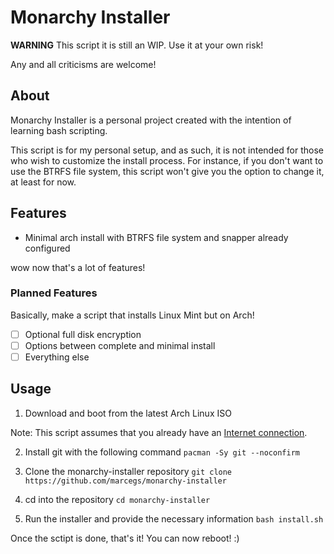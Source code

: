 # Monarchy Installer

**WARNING** This script it is still an WIP. Use it at your own risk!

Any and all criticisms are welcome!

## About

Monarchy Installer is a personal project created with the intention of learning bash scripting.

This script is for my personal setup, and as such, it is not intended for those who wish to customize the install process. For instance, if you don't want to use the BTRFS file system, this script won't give you the option to change it, at least for now.

## Features

- Minimal arch install with BTRFS file system and snapper already configured

wow now that's a lot of features!

### Planned Features

Basically, make a script that installs Linux Mint but on Arch!

- [ ] Optional full disk encryption
- [ ] Options between complete and minimal install
- [ ] Everything else

## Usage

1. Download and boot from the latest Arch Linux ISO

Note: This script assumes that you already have an [Internet connection](https://wiki.archlinux.org/title/Installation_guide#Connect_to_the_internet). 

2. Install git with the following command `pacman -Sy git --noconfirm`

3. Clone the monarchy-installer repository `git clone https://github.com/marcegs/monarchy-installer`

4. cd into the repository `cd monarchy-installer`

5. Run the installer and provide the necessary information `bash install.sh`


Once the sctipt is done, that's it! You can now reboot! :)
